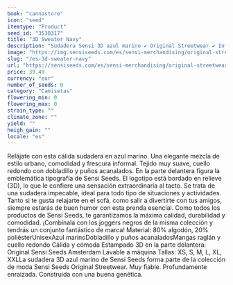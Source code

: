 ```yaml
---
book: "cannastore"
icon: "seed"
itemtype: "Product"
seed_id: "3530317"
title: "3D Sweater Navy"
description: "Sudadera Sensi 3D azul marino ✔ Original Streetwear ✔ Informal y cómoda ✔ Logo emblemático de Sensi Seeds en la parte delantera ✔ Unisex ✔ Tallas XS-XXL."
image: "https://img.sensiseeds.com/es/sensi-merchandising/original-streetwear/sensi-3d-sweaters-navy-image.png"
slug: "/es-3d-sweater-navy"
url: "https://sensiseeds.com/es/sensi-merchandising/original-streetwear/sensi-3d-sweaters-navy?a_aid=cannastore"
price: 39.49
currency: "eur"
number_of_seeds: 0
category: "Camisetas"
flowering_min: 0
flowering_max: 0
strain_type: ""
climate_zone: ""
yield: ""
heigh_gain: ""
locale: "es"
---
```

Relájate con esta cálida sudadera en azul marino. Una elegante mezcla de estilo urbano, comodidad y frescura informal. Tejido muy suave, cuello redondo con dobladillo y puños acanalados. En la parte delantera figura la emblemática tipografía de Sensi Seeds. El logotipo está bordado en relieve (3D), lo que le confiere una sensación extraordinaria al tacto. Se trata de una sudadera impecable, ideal para todo tipo de situaciones y actividades. Tanto si te gusta relajarte en el sofá, como salir a divertirte con tus amigos, siempre estarás de buen humor con esta prenda esencial. Como todos los productos de Sensi Seeds, te garantizamos la máxima calidad, durabilidad y comodidad. ¡Combínala con los joggers negros de la misma colección y tendrás un conjunto fantástico de marca! Material: 80% algodón, 20% poliésterUnisexAzul marinoDobladillo y puños acanaladosMangas raglán y cuello redondo Cálida y cómoda Estampado 3D en la parte delantera: Original Sensi Seeds Amsterdam Lavable a máquina Tallas: XS, S, M, L, XL, XXLLa sudadera 3D azul marino de Sensi Seeds forma parte de la colección de moda Sensi Seeds Original Streetwear. Muy fiable. Profundamente enraizada. Construida con una buena genética.
